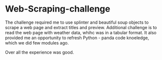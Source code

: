 # Web-Scraping-challenge

The challenge required me to use splinter and beautiful soup objects to scrape a web page and extract titles and preview. Additional challenge is to read the web page with weather data, whihc was in a tabular format. It also provided me an opportunity to refresh Python - panda code knoeledge, which we did few modules ago. 

Over all the experience was good. 

